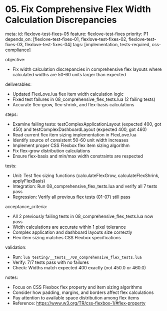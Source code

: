 # 05. Fix Comprehensive Flex Width Calculation Discrepancies

meta:
  id: flexlove-test-fixes-05
  feature: flexlove-test-fixes
  priority: P1
  depends_on: [flexlove-test-fixes-01, flexlove-test-fixes-02, flexlove-test-fixes-03, flexlove-test-fixes-04]
  tags: [implementation, tests-required, css-compliance]

objective:
- Fix width calculation discrepancies in comprehensive flex layouts where calculated widths are 50-60 units larger than expected

deliverables:
- Updated FlexLove.lua flex item width calculation logic
- Fixed test failures in 08_comprehensive_flex_tests.lua (2 failing tests)
- Accurate flex-grow, flex-shrink, and flex-basis calculations

steps:
- Examine failing tests: testComplexApplicationLayout (expected 400, got 450) and testComplexDashboardLayout (expected 400, got 460)
- Read current flex item sizing implementation in FlexLove.lua
- Identify source of consistent 50-60 unit width increases
- Implement proper CSS Flexbox flex item sizing algorithm
- Fix flex-grow distribution calculations
- Ensure flex-basis and min/max width constraints are respected

tests:
- Unit: Test flex sizing functions (calculateFlexGrow, calculateFlexShrink, applyFlexBasis)
- Integration: Run 08_comprehensive_flex_tests.lua and verify all 7 tests pass
- Regression: Verify all previous flex tests (01-07) still pass

acceptance_criteria:
- All 2 previously failing tests in 08_comprehensive_flex_tests.lua now pass
- Width calculations are accurate within 1 pixel tolerance
- Complex application and dashboard layouts size correctly
- Flex item sizing matches CSS Flexbox specifications

validation:
- Run: `lua testing/__tests__/08_comprehensive_flex_tests.lua`
- Verify: 7/7 tests pass with no failures
- Check: Widths match expected 400 exactly (not 450.0 or 460.0)

notes:
- Focus on CSS Flexbox flex property and item sizing algorithms
- Consider how padding, margins, and borders affect flex calculations
- Pay attention to available space distribution among flex items
- Reference: https://www.w3.org/TR/css-flexbox-1/#flex-property